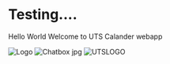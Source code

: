 # Testing....
Hello World
Welcome to UTS Calander webapp

![Logo](https://github.com/Darensii/byteblasteruts.com/assets/162389957/13e90fef-b34d-42b0-a98d-a20e46f85029)
![Chatbox jpg](https://github.com/Darensii/byteblasteruts.com/assets/162389957/4699f9b8-586a-49cd-b5aa-d4f33d920ddd)
![UTSLOGO](https://github.com/Darensii/byteblasteruts.com/assets/163117234/9b035562-5627-466a-9fbb-8fbe4f2130e7)

